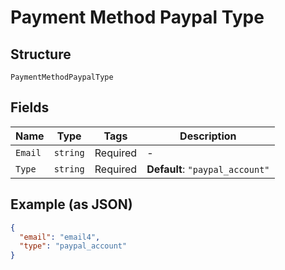 
# Payment Method Paypal Type

## Structure

`PaymentMethodPaypalType`

## Fields

| Name | Type | Tags | Description |
|  --- | --- | --- | --- |
| `Email` | `string` | Required | - |
| `Type` | `string` | Required | **Default**: `"paypal_account"` |

## Example (as JSON)

```json
{
  "email": "email4",
  "type": "paypal_account"
}
```

